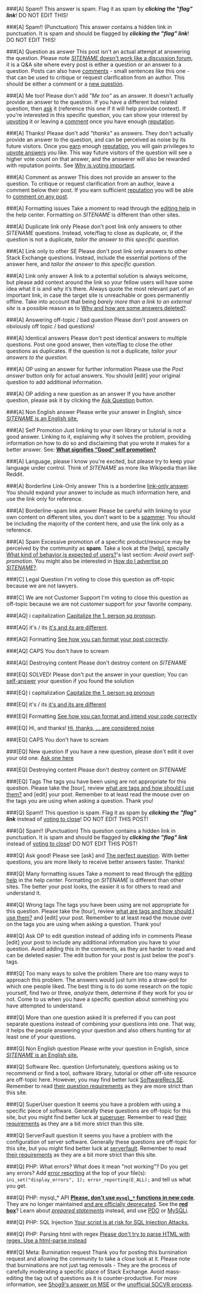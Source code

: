 ###[A] Spam!!
This answer is spam. Flag it as spam by ***clicking the "flag" link***! DO NOT EDIT THIS!

###[A] Spam!! (Punctuation)
This answer contains a hidden link in punctuation. It is spam and should be flagged by ***clicking the "flag" link***! DO NOT EDIT THIS!

###[A] Question as answer
This post isn't an actual attempt at answering the question. Please note [$SITENAME$ doesn't work like a discussion forum](//$SITEURL$/about), it is a Q&A site where every post is either a question or an answer to a question. Posts can also have [comments](//$SITEURL$/help/privileges/comment) - small sentences like this one - that can be used to critique or request clarification from an author. This should be either a comment or a [new question](//$SITEURL$/questions/ask).

###[A] Me too!
Please don't add *"Me too"* as an answer. It doesn't actually provide an answer to the question. If you have a different but related question, then [ask](//$SITEURL$/questions/ask) it (reference this one if it will help provide context). If you're interested in this specific question, you can show your interest by [upvoting](//$SITEURL$/help/privileges/vote-up) it or leaving a [comment](//$SITEURL$/help/privileges/comment) once you have enough [reputation](//$SITEURL$/help/whats-reputation).

###[A] Thanks!
Please don't add _"thanks"_ as answers. They don't actually provide an answer to the question, and can be perceived as noise by its future visitors. Once you [earn](//meta.stackoverflow.com/q/146472) enough [reputation](//$SITEURL$/help/whats-reputation), you will gain privileges to [upvote answers](//$SITEURL$/help/privileges/vote-up) you like. This way future visitors of the question will see a higher vote count on that answer, and the answerer will also be rewarded with reputation points. See [Why is voting important](//$SITEURL$/help/why-vote).

###[A] Comment as answer
This does not provide an answer to the question. To critique or request clarification from an author, leave a comment below their post. If you earn sufficient [reputation](//$SITEURL$/help/whats-reputation) you will be able to [comment on any post](//$SITEURL$/help/privileges/comment).

###[A] Formatting issues
Take a moment to read through the [editing help](//$SITEURL$/editing-help) in the help center. Formatting on $SITENAME$ is different than other sites.

###[A] Duplicate link only
Please don't post link only answers to other $SITENAME$ questions. Instead, vote/flag to close as duplicate, or, if the question is not a duplicate, *tailor the answer to this specific question.*

###[A] Link only to other SE
Please don't post link only answers to other Stack Exchange questions. Instead, include the essential portions of the answer here, and *tailor the answer to this specific question.*

###[A] Link only answer
A link to a potential solution is always welcome, but please add context around the link so your fellow users will have some idea what it is and why it’s there. Always quote the most relevant part of an important link, in case the target site is unreachable or goes permanently offline. Take into account that being _barely more than a link to an external site_ is a possible reason as to [Why and how are some answers deleted?](//$SITEURL$/help/deleted-answers).

###[A] Answering off-topic / bad question
Please don't post answers on obviously off topic / bad questions!

###[A] Identical answers
Please don't post identical answers to multiple questions. Post one good answer, then vote/flag to close the other questions as duplicates. If the question is not a duplicate, *tailor your answers to the question.*

###[A] OP using an answer for further information
Please use the *Post answer* button only for actual answers. You should [edit] your original question to add additional information.

###[A] OP adding a new question as an answer
If you have another question, please ask it by clicking the [Ask Question](//$SITEURL$/questions/ask) button.

###[A] Non English answer
Please write your answer in English, since [$SITENAME$ is an English site.](//meta.stackexchange.com/q/13676)

###[A] Self Promotion
Just linking to your own library or tutorial is not a good answer. Linking to it, explaining why it solves the problem, providing information on how to do so and disclaiming that you wrote it makes for a better answer. See: [**What signifies “Good” self promotion?**](//meta.stackexchange.com/q/182212/200235)

###[A] Language, please
I know you're excited, but please try to keep your language under control. Think of $SITENAME$ as more like Wikipedia than like Reddit.

###[A] Borderline Link-Only answer
This is a borderline [link-only answer](//meta.stackexchange.com/q/8231/213671). You should expand your answer to include as much information here, and use the link only for reference.

###[A] Borderline-spam link answer
Please be careful with linking to your own content on different sites, you don't want to be a [spammer](//$SITEURL$/help/promotion). You should be including the majority of the content here, and use the link only as a reference.

###[A] Spam
Excessive promotion of a specific product/resource may be perceived by the community as **spam**. Take a look at the [help], specially [What kind of behavior is expected of users?](//$SITEURL$/help/behavior)'s last section: _Avoid overt self-promotion_. You might also be interested in [How do I advertise on $SITENAME$?](//$SITEURL$/help/advertising).

###[C] Legal Question
I'm voting to close this question as off-topic because we are not lawyers.

###[C] We are not Customer Support
I'm voting to close this question as off-topic because we are not customer support for your favorite company.

###[AQ] i capitalization
[Capitalize the 1. person sg pronoun](//english.stackexchange.com/q/172).

###[AQ] it's / its
[it's and its are different](//english.stackexchange.com/q/653).

###[AQ] Formatting
[See how you can format your post correctly](//$SITEURL$/help/formatting).

###[AQ] CAPS
You don't have to scream

###[AQ] Destroying content
Please don't destroy content on $SITENAME$

###[EQ] SOLVED!
Please don't put the answer in your question; You can [self-answer](//$SITEURL$/help/self-answer) your question if you found the solution

###[EQ] i capitalization
[Capitalize the 1. person sg pronoun](//english.stackexchange.com/q/172)

###[EQ] it's / its
[it's and its are different](//english.stackexchange.com/q/653)

###[EQ] Formatting
[See how you can format and intend your code correctly](//$SITEURL$/help/formatting)

###[EQ] Hi, and thanks!
[Hi, thanks, ... are considered noise](//meta.stackexchange.com/q/2950)

###[EQ] CAPS
You don't have to scream

###[EQ] New question
If you have a new question, please don't edit it over your old one. [Ask one here](//$SITEURL$/questions/ask)

###[EQ] Destroying content
Please don't destroy content on $SITENAME$

###[EQ] Tags
The tags you have been using are not appropriate for this question. Please take the [tour], review [what are tags and how should I use them?](//$SITEURL$/help/tagging) and [edit] your post. Remember to at least read the mouse over on the tags you are using when asking a question. Thank you!

###[Q] Spam!!
This question is spam. Flag it as spam by ***clicking the "flag" link*** instead of [voting to close](http://meta.stackoverflow.com/a/295725/4174897)! DO NOT EDIT THIS POST!

###[Q] Spam!! (Punctuation)
This question contains a hidden link in punctuation. It is spam and should be flagged by ***clicking the "flag" link*** instead of [voting to close](http://meta.stackoverflow.com/a/295725/4174897)! DO NOT EDIT THIS POST!

###[Q] Ask good!
Please see [ask] and [The perfect question](http://codeblog.jonskeet.uk/2010/08/29/writing-the-perfect-question/). With better questions, you are more likely to receive better answers faster. Thanks!

###[Q] Many formatting issues
Take a moment to read through the [editing help](//$SITEURL$/editing-help) in the help center. Formatting on $SITENAME$ is different than other sites. The better your post looks, the easier it is for others to read and understand it.

###[Q] Wrong tags
The tags you have been using are not appropriate for this question. Please take the [tour], review [what are tags and how should I use them?](//$SITEURL$/help/tagging) and [edit] your post. Remember to at least read the mouse over on the tags you are using when asking a question. Thank you!

###[Q] Ask OP to edit question instead of adding info in comments
Please [edit] your post to include any additional information you have to your question. Avoid adding this in the comments, as they are harder to read and can be deleted easier. The edit button for your post is just below the post's tags.

###[Q] Too many ways to solve the problem
There are too many ways to approach this problem. The answers would just turn into a straw-poll for which one people liked. The best thing is to do some research on the topic yourself, find two or three, _analyze_ them, determine if they work for you or not. Come to us when you have a specific question about something you have attempted to understand.

###[Q] More than one question asked
It is preferred if you can post separate questions instead of combining your questions into one. That way, it helps the people answering your question and also others hunting for at least one of your questions.

###[Q] Non English question
Please write your question in English, since [$SITENAME$ is an English site.](//meta.stackexchange.com/q/13676)

###[Q] Software Rec. question
Unfortunately, questions asking us to recommend or find a tool, software library, tutorial or other off-site resource are off-topic here. However, you may find better luck [SoftwareRecs.SE](//softwarerecs.stackexchange.com/tour). Remember to read [their question requirements](//softwarerecs.stackexchange.com/help/on-topic) as they are more strict than this site.

###[Q] SuperUser question
It seems you have a problem with using a specific piece of software. Generally these questions are off-topic for this site, but you might find better luck at [superuser](//superuser.com/tour). Remember to read [their requirements](//superuser.com/help/on-topic) as they are a bit more strict than this site.

###[Q] ServerFault question
It seems you have a problem with the configuration of server software. Generally these questions are off-topic for this site, but you might find better luck at [serverfault](//serverfault.com/tour). Remember to read [their requirements](//serverfault.com/help/on-topic) as they are a bit more strict than this site.

###[Q] PHP: What errors?
What does it mean "not working"? Do you get any errors? Add [error reporting](http://php.net/manual/en/function.error-reporting.php) at the top of your file(s): `ini_set("display_errors", 1); error_reporting(E_ALL);` and tell us what you get.

###[Q] PHP: mysql_* API
[**Please, don't use `mysql_*` functions in new code**](http://$SITEURL$/q/12859942). They are no longer maintained [and are officially deprecated](https://wiki.php.net/rfc/mysql_deprecation). See the [**red box**](http://php.net/manual/en/function.mysql-connect.php)? Learn about [*prepared statements*](http://en.wikipedia.org/wiki/Prepared_statement) instead, and use [PDO](http://php.net/pdo) or [MySQLi](http://php.net/mysqli).

###[Q] PHP: SQL Injection
[Your script is at risk for SQL Injection Attacks.](http://stackoverflow.com/q/60174)

###[Q] PHP: Parsing html with regex
[Please don't try to parse HTML with regex. Use a html-parse instead](http://stackoverflow.com/a/1732454/3933332)

###[Q] Meta: Burnination request
Thank you for posting this burnination request and allowing the community to take a close look at it. Please note that burninations are not just tag removals - They are the process of carefully moderating a specific place of Stack Exchange. Avoid mass-editing the tag out of questions as it is counter-productive. For more information, see [Shog9's answer on MSE](http://meta.stackexchange.com/a/239191/306392) or the [unofficial SOCVR process](https://github.com/SO-Close-Vote-Reviewers/SOCVR-RoomInformation/blob/master/burnination.md#process).
